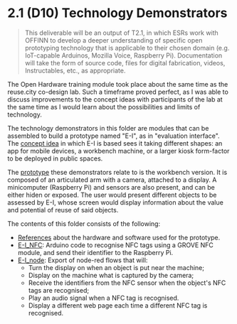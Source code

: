# 2.1 (D10) Technology Demonstrators

> This deliverable will be an output of T2.1, in which ESRs work with OFFINN to develop a deeper understanding of specific open prototyping technology that is applicable to their chosen domain (e.g. IoT-capable Arduinos, Mozilla Voice, Raspberry Pi).
> Documentation will take the form of source code, files for digital fabrication, videos, Instructables, etc., as appropriate.

The Open Hardware training module took place about the same time as the reuse.city co-design lab. Such a timeframe proved perfect, as I was able to discuss improvements to the concept ideas with participants of the lab at the same time as I would learn about the possibilities and limits of technology.

The technology demonstrators in this folder are modules that can be assembled to build a prototype named "E-I", as in "evaluation interface". The [concept idea](../D11_co-designed-concepts) in which E-I is based sees it taking different shapes: an app for mobile devices, a workbench machine, or a larger kiosk form-factor to be deployed in public spaces.

The [prototype](../D12_documentation-of-prototypes) these demonstrators relate to is the workbench version. It is composed of an articulated arm with a camera, attached to a display. A minicomputer (Raspberry Pi) and sensors are also present, and can be either hiden or exposed. The user would present different objects to be assessed by E-I, whose screen would display information about the value and potential of reuse of said objects.

The contents of this folder consists of the following:

 - [References](references.md) about the hardware and software used for the prototype.
 - [E-I_NFC](E-I_NFC): Arduino code to recognise NFC tags using a GROVE NFC module, and send their identifier to the Raspberry Pi.
 - [E-I_node](E-I_NFC): Export of node-red flows that will:
    - Turn the display on when an object is put near the machine;
    - Display on the machine what is captured by the camera;
    - Receive the identifiers from the NFC sensor when the object's NFC tags are recognised;
    - Play an audio signal when a NFC tag is recognised.
    - Display a different web page each time a different NFC tag is recognised.
